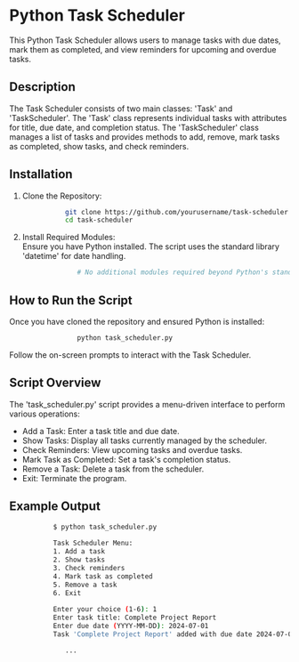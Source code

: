 # Python Task Scheduler
This Python Task Scheduler allows users to manage tasks with due dates, mark them as completed, and view reminders for upcoming and overdue tasks.

## Description
The Task Scheduler consists of two main classes: 'Task' and 'TaskScheduler'. The 'Task' class represents individual tasks with attributes for title, due date, and completion status. The 'TaskScheduler' class manages a list of tasks and provides methods to add, remove, mark tasks as completed, show tasks, and check reminders.

## Installation
1. Clone the Repository:
```bash
              git clone https://github.com/yourusername/task-scheduler.git
              cd task-scheduler
```
2. Install Required Modules:       
Ensure you have Python installed. The script uses the standard library 'datetime' for date handling.   
```bash  
                 # No additional modules required beyond Python's standard library
```
## How to Run the Script
Once you have cloned the repository and ensured Python is installed:
```bash
                 python task_scheduler.py
```                
Follow the on-screen prompts to interact with the Task Scheduler.

## Script Overview
The 'task_scheduler.py' script provides a menu-driven interface to perform various operations:

- Add a Task: Enter a task title and due date.
- Show Tasks: Display all tasks currently managed by the scheduler.
- Check Reminders: View upcoming tasks and overdue tasks.
- Mark Task as Completed: Set a task's completion status.
- Remove a Task: Delete a task from the scheduler.
- Exit: Terminate the program.

## Example  Output
```bash
           $ python task_scheduler.py
  
           Task Scheduler Menu:
           1. Add a task
           2. Show tasks
           3. Check reminders
           4. Mark task as completed
           5. Remove a task
           6. Exit
 
           Enter your choice (1-6): 1
           Enter task title: Complete Project Report
           Enter due date (YYYY-MM-DD): 2024-07-01
           Task 'Complete Project Report' added with due date 2024-07-01.

              ...

```
